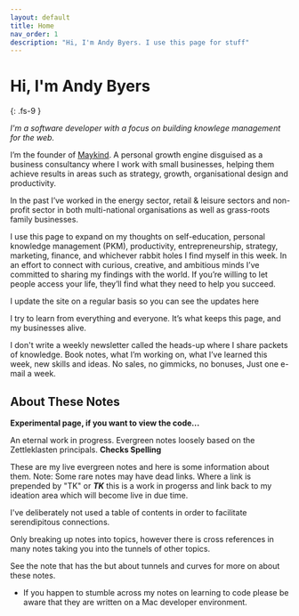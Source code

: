 ```yaml
---
layout: default
title: Home
nav_order: 1
description: "Hi, I'm Andy Byers. I use this page for stuff"
---
```


# Hi, I'm Andy Byers
{: .fs-9 }

*I'm a software developer with a focus on building knowlege management for the web.*

I’m the founder of [Maykind](https://maykind.com). A personal growth engine disguised as a business consultancy where I work with small businesses, helping them achieve results in areas such as strategy, growth, organisational design and productivity.

In the past I’ve worked in the energy sector, retail & leisure sectors and non-profit sector in both multi-national organisations as well as grass-roots family businesses.

I use this page to expand on my thoughts on self-education, personal knowledge management (PKM), productivity, entrepreneurship, strategy, marketing, finance, and whichever rabbit holes I find myself in this week. In an effort to connect with curious, creative, and ambitious minds I’ve committed to sharing my findings with the world. If you’re willing to let people access your life, they’ll find what they need to help you succeed.

I update the site on a regular basis so you can see the updates here

I try to learn from everything and everyone. It’s what keeps this page, and my businesses alive.

I don't write a weekly newsletter called the heads-up where I share packets of knowledge. Book notes, what I’m working on, what I’ve learned this week, new skills and ideas. No sales, no gimmicks, no bonuses, Just one e-mail a week.

## About These Notes

**Experimental page, if you want to view the code...**

An eternal work in progress. Evergreen notes loosely based on the Zettleklasten principals. **Checks Spelling**

These are my live evergreen notes and here is some information about them. Note: Some rare notes may have dead links. Where a link is prepended by "TK" or ***TK*** this is a work in progerss and link back to my ideation area which will become live in due time.

I've deliberately not used a table of contents in order to facilitate serendipitous connections.

Only breaking up notes into topics, however there is cross references in many notes taking you into the tunnels of other topics.

See the note that has the but about tunnels and curves for more on about these notes.

- If you happen to stumble across my notes on learning to code please be aware that they are written on a Mac developer environment.